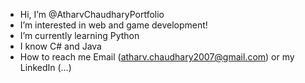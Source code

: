 - Hi, I’m @AtharvChaudharyPortfolio
- I’m interested in web and game development!
- I’m currently learning Python
- I know C# and Java
- How to reach me Email (atharv.chaudhary2007@gmail.com) or my LinkedIn (...)

<!---
AtharvChaudharyPortfolio/AtharvChaudharyPortfolio is a ✨ special ✨ repository because its `README.md` (this file) appears on your GitHub profile.
You can click the Preview link to take a look at your changes.
--->
